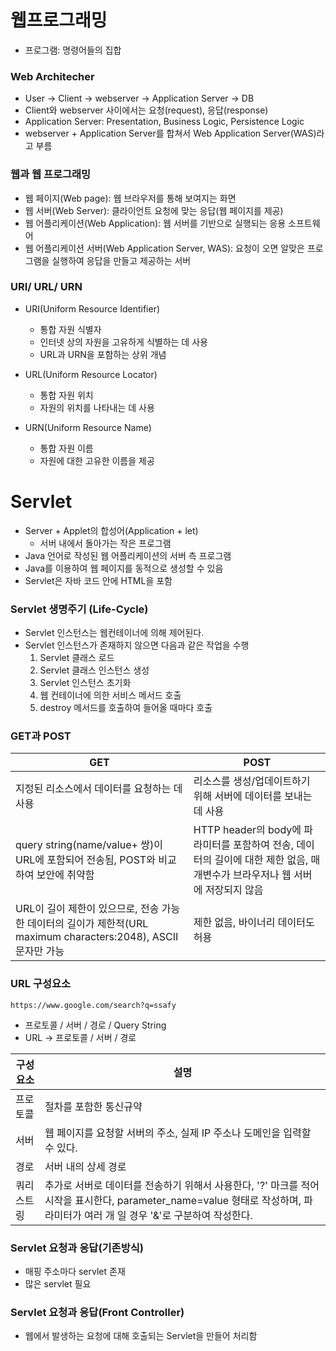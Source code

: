 # 웹프로그래밍

- 프로그램: 명령어들의 집합

### Web Architecher

- User -> Client -> webserver -> Application Server -> DB
- Client와 webserver 사이에서는 요청(request), 응답(response)
- Application Server: Presentation, Business Logic, Persistence Logic
- webserver + Application Server를 합쳐서 Web Application Server(WAS)라고 부름 

### 웹과 웹 프로그래밍
- 웹 페이지(Web page): 웹 브라우저를 통해 보여지는 화면
- 웹 서버(Web Server): 클라이언트 요청에 맞는 응답(웹 페이지를 제공)
- 웹 어플리케이션(Web Application): 웹 서버를 기반으로 실행되는 응용 소프트웨어
- 웹 어플리케이션 서버(Web Application Server, WAS): 요청이 오면 알맞은 프로그램을 실행하여 응답을 만들고 제공하는 서버

### URI/ URL/ URN

- URI(Uniform Resource Identifier)
    - 통합 자원 식별자
    - 인터넷 상의 자원을 고유하게 식별하는 데 사용
    - URL과 URN을 포함하는 상위 개념

- URL(Uniform Resource Locator)
    - 통합 자원 위치
    - 자원의 위치를 나타내는 데 사용

- URN(Uniform Resource Name)
    - 통합 자원 이름
    - 자원에 대한 고유한 이름을 제공


# Servlet
- Server + Applet의 합성어(Application + let)
    - 서버 내에서 돌아가는 작은 프로그램
- Java 언어로 작성된 웹 어플리케이션의 서버 측 프로그램
- Java를 이용하여 웹 페이지를 동적으로 생성할 수 있음
- Servlet은 자바 코드 안에 HTML을 포함

### Servlet 생명주기 (Life-Cycle)
- Servlet 인스턴스는 웹컨테이너에 의해 제어된다.
- Servlet 인스턴스가 존재하지 않으면 다음과 같은 작업을 수행
    1. Servlet 클래스 로드
    2. Servlet 클래스 인스턴스 생성
    3. Servlet 인스턴스 초기화
    4. 웹 컨테이너에 의한 서비스 메서드 호출
    5. destroy 메서드를 호출하여 들어올 때마다 호출

### GET과 POST
|GET|POST|
|--|--|
|지정된 리소스에서 데이터를 요청하는 데 사용|리소스를 생성/업데이트하기 위해 서버에 데이터를 보내는 데 사용|
|query string(name/value+ 쌍)이 URL에 포함되어 전송됨, POST와 비교하여 보안에 취약함|HTTP header의 body에 파라미터를 포함하여 전송, 데이터의 길이에 대한 제한 없음, 매개변수가 브라우저나 웹 서버에 저장되지 않음|
|URL이 길이 제한이 있으므로, 전송 가능한 데이터의 길이가 제한적(URL maximum characters:2048), ASCII 문자만 가능|제한 없음, 바이너리 데이터도 허용|

### URL 구성요소

```
https://www.google.com/search?q=ssafy
```

- 프로토콜 / 서버 / 경로 / Query String
- URL -> 프로토콜 / 서버 / 경로 

|구성요소|설명|
|--|--|
|프로토콜|절차를 포함한 통신규약|
|서버|웹 페이지를 요청할 서버의 주소, 실제 IP 주소나 도메인을 입력할 수 있다.|
|경로|서버 내의 상세 경로|
|쿼리 스트링|추가로 서버로 데이터를 전송하기 위해서 사용한다, '?' 마크를 적어 시작을 표시한다, parameter_name=value 형태로 작성하며, 파라미터가 여러 개 일 경우 '&'로 구분하여 작성한다.|

### Servlet 요청과 응답(기존방식)
- 매핑 주소마다 servlet 존재
- 많은 servlet 필요

### Servlet 요청과 응답(Front Controller)
- 웹에서 발생하는 요청에 대해 호출되는 Servlet을 만들어 처리함
